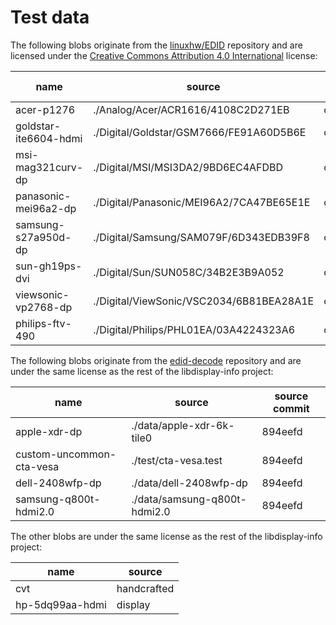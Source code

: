 # Test data

The following blobs originate from the [linuxhw/EDID] repository and are
licensed under the [Creative Commons Attribution 4.0 International][CC-BY-4.0]
license:

name | source | source commit
---- | ------ | -------------
acer-p1276		| ./Analog/Acer/ACR1616/4108C2D271EB		| cff7fe4d44
goldstar-ite6604-hdmi	| ./Digital/Goldstar/GSM7666/FE91A60D5B6E	| cff7fe4d44
msi-mag321curv-dp	| ./Digital/MSI/MSI3DA2/9BD6EC4AFDBD		| cff7fe4d44
panasonic-mei96a2-dp	| ./Digital/Panasonic/MEI96A2/7CA47BE65E1E	| cff7fe4d44
samsung-s27a950d-dp	| ./Digital/Samsung/SAM079F/6D343EDB39F8	| cff7fe4d44
sun-gh19ps-dvi		| ./Digital/Sun/SUN058C/34B2E3B9A052		| cff7fe4d44
viewsonic-vp2768-dp	| ./Digital/ViewSonic/VSC2034/6B81BEA28A1E	| cff7fe4d44
philips-ftv-490		| ./Digital/Philips/PHL01EA/03A4224323A6	| cff7fe4d44

The following blobs originate from the [edid-decode] repository and are under
the same license as the rest of the libdisplay-info project:

name | source | source commit
---- | ------ | -------------
apple-xdr-dp			| ./data/apple-xdr-6k-tile0	| 894eefd
custom-uncommon-cta-vesa	| ./test/cta-vesa.test		| 894eefd
dell-2408wfp-dp			| ./data/dell-2408wfp-dp	| 894eefd
samsung-q800t-hdmi2.0		| ./data/samsung-q800t-hdmi2.0	| 894eefd

The other blobs are under the same license as the rest of the libdisplay-info
project:

name | source
---- | ------
cvt		| handcrafted
hp-5dq99aa-hdmi	| display

[linuxhw/EDID]: https://github.com/linuxhw/EDID
[edid-decode]: https://git.linuxtv.org/edid-decode.git
[CC-BY-4.0]: LICENSE.CC-BY-4.0
